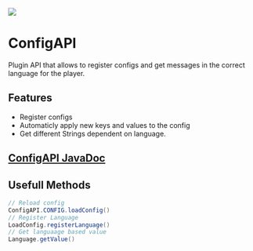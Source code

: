 [![](https://maven.gaminglounge.me/api/badge/latest/gaminglounge/me/gaminglounge/config-api?color=40c14a&name=Config%20API&prefix=v&filter=none:SNAPSHOT)](https://maven.gaminglounge.me/#/gaminglounge/me/gaminglounge/config-api)

# ConfigAPI

Plugin API that allows to register configs and get messages in the correct language for the player.

## Features

- Register configs
- Automaticly apply new keys and values to the config
- Get different Strings dependent on language.

## [ConfigAPI JavaDoc](https://maven.gaminglounge.me/javadoc/gaminglounge/me/gaminglounge/config-api/latest)

## Usefull Methods

```java
// Reload config
ConfigAPI.CONFIG.loadConfig()
// Register Language
LoadConfig.registerLanguage()
// Get languaage based value
Language.getValue()
```
